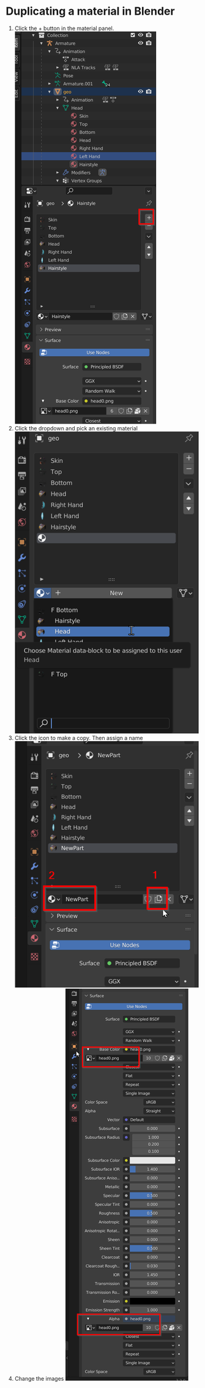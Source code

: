 # Duplicating a material in Blender

1. Click the + button in the material panel. ![dup-material-1](images/dup-material-1.png)
1. Click the dropdown and pick an existing material ![dup-material-2](images/dup-material-2.png)
1. Click the icon to make a copy. Then assign a name ![dup-material-3](images/dup-material-3.png)
1. Change the images ![dup-material-4](images/dup-material-4.png)


